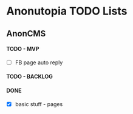 # Anonutopia TODO Lists

## AnonCMS

#### TODO - MVP

- [ ] FB page auto reply

#### TODO - BACKLOG

#### DONE

- [x] basic stuff - pages
